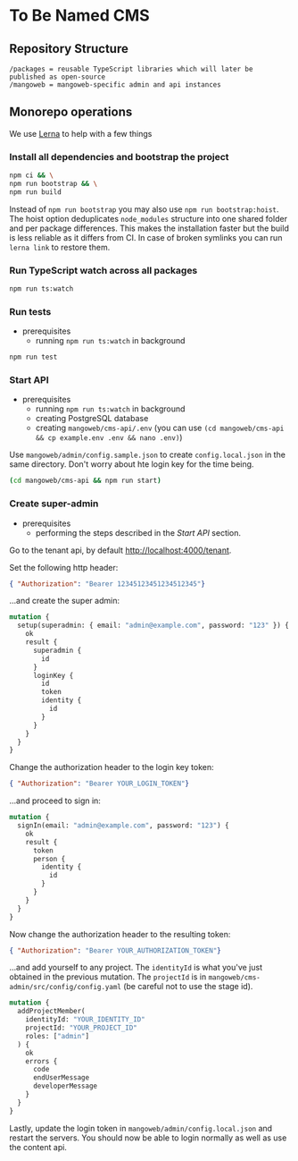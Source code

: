 # To Be Named CMS

## Repository Structure

~~~
/packages = reusable TypeScript libraries which will later be published as open-source
/mangoweb = mangoweb-specific admin and api instances
~~~

## Monorepo operations

We use [Lerna](https://lernajs.io/) to help with a few things

### Install all dependencies and bootstrap the project

```sh
npm ci && \
npm run bootstrap && \
npm run build
```

Instead of `npm run bootstrap` you may also use `npm run bootstrap:hoist`. The hoist option deduplicates `node_modules` structure into one shared folder and per package differences. This makes the installation faster but the build is less reliable as it differs from CI. In case of broken symlinks you can run `lerna link` to restore them.


### Run TypeScript watch across all packages

```sh
npm run ts:watch
```


### Run tests

* prerequisites
  * running `npm run ts:watch` in background

```sh
npm run test
```


### Start API

* prerequisites
  * running `npm run ts:watch` in background
  * creating PostgreSQL database
  * creating `mangoweb/cms-api/.env` (you can use `(cd mangoweb/cms-api && cp example.env .env && nano .env)`)
  
Use `mangoweb/admin/config.sample.json` to create `config.local.json` in the same directory. Don't worry about hte login key for the time being.

```sh
(cd mangoweb/cms-api && npm run start)
```

### Create super-admin

* prerequisites
  * performing the steps described in the _Start API_ section.
  
Go to the tenant api, by default [http://localhost:4000/tenant](http://localhost:4000/tenant). 

Set the following http header:
```json
{ "Authorization": "Bearer 12345123451234512345"}
```
…and create the super admin:
```graphql
mutation {
  setup(superadmin: { email: "admin@example.com", password: "123" }) {
    ok
    result {
      superadmin {
        id
      }
      loginKey {
        id
        token
        identity {
          id
        }
      }
    }
  }
}
```

Change the authorization header to the login key token:

```json
{ "Authorization": "Bearer YOUR_LOGIN_TOKEN"}
```

…and proceed to sign in:

```graphql
mutation {
  signIn(email: "admin@example.com", password: "123") {
    ok
    result {
      token
      person {
        identity {
          id
        }
      }
    }
  }
}
```

Now change the authorization header to the resulting token:

```json
{ "Authorization": "Bearer YOUR_AUTHORIZATION_TOKEN"}
```

…and add yourself to any project. The `identityId` is what you've just obtained in the previous mutation. The `projectId` is in `mangoweb/cms-admin/src/config/config.yaml` (be careful not to use the stage id).

```graphql
mutation {
  addProjectMember(
    identityId: "YOUR_IDENTITY_ID"
    projectId: "YOUR_PROJECT_ID"
    roles: ["admin"]
  ) {
    ok
    errors {
      code
      endUserMessage
      developerMessage
    }
  }
}
```

Lastly, update the login token in `mangoweb/admin/config.local.json` and restart the servers. You should now be able to login normally as well as use the content api.
